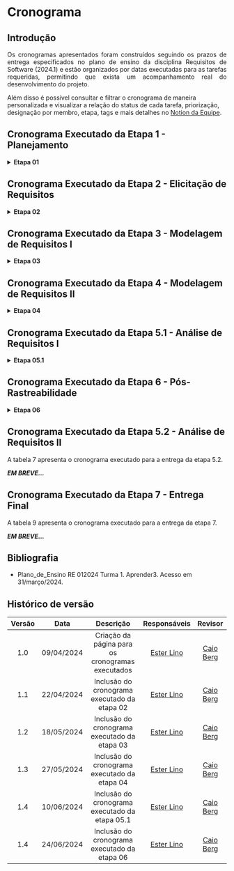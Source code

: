 # Cronograma

## Introdução

<p align="justify">Os cronogramas apresentados foram construídos seguindo os prazos de entrega especificados no plano de ensino da disciplina Requisitos de Software (2024.1) e estão organizados por datas executadas para as tarefas requeridas, permitindo que exista um acompanhamento real do desenvolvimento do projeto.</p>


Além disso é possível consultar e filtrar o cronograma de maneira personalizada e visualizar a relação do status de cada tarefa, priorização, designação por membro, etapa, tags e mais detalhes no [Notion da Equipe](https://requisitos-grupo4.notion.site/7ae52914340f45a6ad525d985c7d3010?v=0b90d8d4561a4e5db3d364cfc976be9e&pvs=74).

## Cronograma Executado da Etapa 1 - Planejamento

<details><summary><b>Etapa 01</b></summary>

A tabela 1 apresenta o cronograma executado para a entrega da etapa 1.

<figcaption align="center">Tabela 1 - Cronograma executado da etapa 1</figcaption>

| Tarefa | Responsáveis | Período de desenvolvimento | Revisor | Data de revisão |
|:------:|:------------:| :------------------------: | :-----: |:---------------:|
| Ata da Reunião 01 | [Carlos Gabriel](https://github.com/TheCarlosRamos) | Início: 29/03</br> Fim: 30/03 | [Ester Lino](https://github.com/esteerlino) | 30/03 |
| Configuração do Git Pages | [Ester Lino](https://github.com/esteerlino) | Início: 27/03</br> Fim: 31/03 | [Henrique Batalha](https://github.com/HeBatalha) | 31/03 |
| Organizar o Notion da equipe  | [Caio Berg](https://github.com/Caio-bergbjj), [Thiago Freitas](https://github.com/thiagorfreitas) | Início: 30/03</br> Fim: 31/03 | [Arthur Gabriel](https://github.com/ArthurGabrieel) | 31/03 |
| Cronograma das atividades | [Ester Lino](https://github.com/esteerlino) | Início: 31/03</br> Fim: 01/04 | [Caio Berg](https://github.com/Caio-bergbjj) | 01/04 |
| Lista de aplicativos avaliados e aplicativo escolhido | [Caio Berg](https://github.com/Caio-bergbjj) | Início: 31/03</br> Fim: 01/04 | [Isaque Santos](https://github.com/IsaqueSH) |  01/04 |
| Rich Picture do Aplicativo | [Henrique Batalha](https://github.com/HeBatalha), [Isaque Santos](https://github.com/IsaqueSH)  | Início: 30/03</br> Fim: 30/03 | [Carlos Gabriel](https://github.com/TheCarlosRamos) |  31/03 |
| Ferramentas | [Arthur Gabriel](https://github.com/ArthurGabrieel)  | Início: 31/03</br> Fim: 31/03 | [Caio Berg](https://github.com/Caio-bergbjj) |  31/03 |
| Gravação da apresentação | [Arthur Gabriel](https://github.com/ArthurGabrieel), [Caio Berg](https://github.com/Caio-bergbjj), [Carlos Gabriel](https://github.com/TheCarlosRamos), [Ester Lino](https://github.com/esteerlino), [Henrique Batalha](https://github.com/HeBatalha), [Isaque Santos](https://github.com/IsaqueSH), [Thiago Freitas](https://github.com/thiagorfreitas) | Início: 01/04</br> Fim: 01/04 | [Thiago Freitas](https://github.com/thiagorfreitas) | 01/04 |
| Correção após feedbacks da entrega 01 | [Arthur Gabriel](https://github.com/ArthurGabrieel), [Caio Berg](https://github.com/Caio-bergbjj), [Carlos Gabriel](https://github.com/TheCarlosRamos), [Ester Lino](https://github.com/esteerlino), [Henrique Batalha](https://github.com/HeBatalha), [Isaque Santos](https://github.com/IsaqueSH), [Thiago Freitas](https://github.com/thiagorfreitas) | Início: 02/04</br> Fim: 04/04 | [Ester Lino](https://github.com/esteerlino) | Início: 04/04</br> Fim: 05/04 |

<figcaption align="center">Fonte: <a href="https://github.com/esteerlino">Ester Lino</a></figcaption>

</details>

## Cronograma Executado da Etapa 2 - Elicitação de Requisitos

<details><summary><b>Etapa 02</b></summary>

A tabela 2 apresenta o cronograma executado para a entrega da etapa 2.

<figcaption align="center">Tabela 2 - Cronograma executado da etapa 2</figcaption>

| Tarefa | Responsáveis | Período de desenvolvimento | Revisor | Período de revisão |
|:------:|:------------:| :------------------------: | :-----: |:------------------:|
| Atualização das atas | [Carlos Gabriel](https://github.com/TheCarlosRamos) | Início: 04/04</br> Fim: 13/04 | [Ester Lino](https://github.com/esteerlino) | Início:15/04</br> Fim: 17/04 |
| Atualização do Notion | [Thiago Freitas](https://github.com/thiagorfreitas) | Início: 13/04</br> Fim: 20/04 | [Caio Berg](https://github.com/Caio-bergbjj) | Início:21/04</br> Fim: 22/04 |
| Perfil de Usuário | [Arthur Gabriel](https://github.com/ArthurGabrieel), [Thiago Freitas](https://github.com/thiagorfreitas) | Início: 03/04</br> Fim: 13/04 | [Henrique Batalha](https://github.com/HeBatalha) | Início:21/04</br> Fim: 22/04 |
| Criação das Personas | [Henrique Batalha](https://github.com/HeBatalha), [Isaque Santos](https://github.com/IsaqueSH) | Início: 07/04</br> Fim: 14/04 | [Carlos Gabriel](https://github.com/TheCarlosRamos) | Início:21/04</br> Fim: 22/04 |
| Técnicas de elicitação: análise de documentos | [Henrique Batalha](https://github.com/HeBatalha), [Caio Berg](https://github.com/Caio-bergbjj) | Início: 11/04</br> Fim: 17/04 | [Isaque Santos](https://github.com/IsaqueSH) | Início: 21/04</br> Fim: 22/04 |
| Técnicas de elicitação: brainstorming | [Ester Lino](https://github.com/esteerlino), [Arthur Gabriel](https://github.com/ArthurGabrieel) | Início: 15/04</br> Fim: 21/04 | [Thiago Freitas](https://github.com/thiagorfreitas) | Início:21/04</br> Fim: 22/04 |
| Técnicas de elicitação: storytelling | [Carlos Gabriel](https://github.com/TheCarlosRamos), [Isaque Santos](https://github.com/IsaqueSH) | Início: 13/04</br> Fim: 16/04 | [Arthur Gabriel](https://github.com/ArthurGabrieel) | Início:21/04</br> Fim: 22/04  |
| Técnicas de priorização: MoSCoW | [Arthur Gabriel](https://github.com/ArthurGabrieel), [Isaque Santos](https://github.com/IsaqueSH) | Início: 13/04</br> Fim: 22/04 | [Ester Lino](https://github.com/esteerlino) | Início:21/04</br> Fim: 22/04 |
| Técnicas de priorização: First Thing First | [Carlos Gabriel](https://github.com/TheCarlosRamos), [Henrique Batalha](https://github.com/HeBatalha) | Início: 13/04</br> Fim: 16/04 | [Arthur Gabriel](https://github.com/ArthurGabrieel) | Início:21/04</br> Fim: 22/04 |
| Técnicas de priorização: Three Level Scale | [Ester Lino](https://github.com/esteerlino) | Início: 13/04</br> Fim: 22/04 | [Carlos Gabriel](https://github.com/TheCarlosRamos) | Início:21/04</br> Fim: 22/04 |
| Página com os requisitos elicitados | [Ester Lino](https://github.com/esteerlino) |  Início: 13/04</br> Fim: 22/04 | [Thiago Freitas](https://github.com/thiagorfreitas) | Início:21/04</br> Fim: 22/04 |
| Gravação da apresentação | [Arthur Gabriel](https://github.com/ArthurGabrieel), [Caio Berg](https://github.com/Caio-bergbjj), [Carlos Gabriel](https://github.com/TheCarlosRamos), [Ester Lino](https://github.com/esteerlino), [Henrique Batalha](https://github.com/HeBatalha), [Isaque Santos](https://github.com/IsaqueSH), [Thiago Freitas](https://github.com/thiagorfreitas) | Início: 20/04</br> Fim: 22/04 | [Arthur Gabriel](https://github.com/ArthurGabrieel) | Início:21/04</br> Fim: 22/04 |
| Correção após feedbacks da entrega 02 | [Arthur Gabriel](https://github.com/ArthurGabrieel), [Caio Berg](https://github.com/Caio-bergbjj), [Carlos Gabriel](https://github.com/TheCarlosRamos), [Ester Lino](https://github.com/esteerlino), [Henrique Batalha](https://github.com/HeBatalha), [Isaque Santos](https://github.com/IsaqueSH), [Thiago Freitas](https://github.com/thiagorfreitas) | Início: 22/04</br> Fim: 27/04 | [Ester Lino](https://github.com/esteerlino) | Início:27/04</br> Fim: 28/04 |

<figcaption align="center">Fonte: <a href="https://github.com/esteerlino">Ester Lino</a></figcaption>

</details>

## Cronograma Executado da Etapa 3 - Modelagem de Requisitos I

<details><summary><b>Etapa 03</b></summary>

A tabela 3 apresenta o cronograma executado para a entrega da etapa 3.

<figcaption align="center">Tabela 3 - Cronograma executado da etapa 3</figcaption>

| Tarefa | Responsáveis | Período de desenvolvimento | Revisor | Período de revisão |
|:------:|:------------:| :------------------------: | :-----: |:------------------:|
| Atualização das atas | [Carlos Gabriel](https://github.com/TheCarlosRamos) | Início: 23/04</br> Fim: 19/05 | [Ester Lino](https://github.com/esteerlino) | Início:19/05</br> Fim: 20/05 |
| Atualização do Notion | [Thiago Freitas](https://github.com/thiagorfreitas) | Início: 23/04</br> Fim: 19/05 | [Caio Berg](https://github.com/Caio-bergbjj) | Início:19/05</br> Fim: 20/05 |
| Cenários | [Arthur Gabriel](https://github.com/ArthurGabrieel), [Caio Berg](https://github.com/Caio-bergbjj), [Carlos Gabriel](https://github.com/TheCarlosRamos), [Ester Lino](https://github.com/esteerlino), [Henrique Batalha](https://github.com/HeBatalha), [Isaque Santos](https://github.com/IsaqueSH), [Thiago Freitas](https://github.com/thiagorfreitas) | Início: 03/05</br> Fim: 19/05 | [Carlos Gabriel](https://github.com/TheCarlosRamos), [Henrique Batalha](https://github.com/HeBatalha) | Início:19/05</br> Fim: 20/05 |
| Use Cases | [Arthur Gabriel](https://github.com/ArthurGabrieel), [Caio Berg](https://github.com/Caio-bergbjj), [Carlos Gabriel](https://github.com/TheCarlosRamos), [Ester Lino](https://github.com/esteerlino), [Henrique Batalha](https://github.com/HeBatalha), [Isaque Santos](https://github.com/IsaqueSH), [Thiago Freitas](https://github.com/thiagorfreitas) | Início: 03/05</br> Fim: 19/05 | [Caio Berg](https://github.com/Caio-bergbjj), [Isaque Santos](https://github.com/IsaqueSH) | Início:19/05</br> Fim: 20/05 |
| Léxico | [Arthur Gabriel](https://github.com/ArthurGabrieel), [Caio Berg](https://github.com/Caio-bergbjj), [Carlos Gabriel](https://github.com/TheCarlosRamos), [Ester Lino](https://github.com/esteerlino), [Henrique Batalha](https://github.com/HeBatalha), [Isaque Santos](https://github.com/IsaqueSH), [Thiago Freitas](https://github.com/thiagorfreitas) |  Início: 03/05</br> Fim: 19/05 | [Ester Lino](https://github.com/esteerlino) | Início:19/05</br> Fim: 20/05 |
| Especificação Suplementar | [Arthur Gabriel](https://github.com/ArthurGabrieel), [Caio Berg](https://github.com/Caio-bergbjj), [Carlos Gabriel](https://github.com/TheCarlosRamos), [Ester Lino](https://github.com/esteerlino), [Henrique Batalha](https://github.com/HeBatalha), [Isaque Santos](https://github.com/IsaqueSH), [Thiago Freitas](https://github.com/thiagorfreitas) | Início: 03/05</br> Fim: 19/05 | [Arthur Gabriel](https://github.com/ArthurGabrieel), [Caio Berg](https://github.com/Caio-bergbjj) e [Thiago Freitas](https://github.com/thiagorfreita) |  Início:19/05</br> Fim: 20/05 |
| Gravação da apresentação | [Arthur Gabriel](https://github.com/ArthurGabrieel), [Caio Berg](https://github.com/Caio-bergbjj), [Carlos Gabriel](https://github.com/TheCarlosRamos), [Ester Lino](https://github.com/esteerlino), [Henrique Batalha](https://github.com/HeBatalha), [Isaque Santos](https://github.com/IsaqueSH), [Thiago Freitas](https://github.com/thiagorfreitas) | Início: 19/05</br> Fim: 20/05 | [Henrique Batalha](https://github.com/HeBatalha) | Início:19/05</br> Fim: 20/05 |
| Correção após feedbacks da entrega 03 | [Arthur Gabriel](https://github.com/ArthurGabrieel), [Caio Berg](https://github.com/Caio-bergbjj), [Carlos Gabriel](https://github.com/TheCarlosRamos), [Ester Lino](https://github.com/esteerlino), [Henrique Batalha](https://github.com/HeBatalha), [Isaque Santos](https://github.com/IsaqueSH), [Thiago Freitas](https://github.com/thiagorfreitas) | Início: 21/05</br> Fim: 23/05  | [Ester Lino](https://github.com/esteerlino) | Início:23/05</br> Fim: 24/05 |

<figcaption align="center">Fonte: <a href="https://github.com/esteerlino">Ester Lino</a></figcaption>

</details>

## Cronograma Executado da Etapa 4 - Modelagem de Requisitos II

<details><summary><b>Etapa 04</b></summary>

A tabela 4 apresenta o cronograma executado para a entrega da etapa 4.

<figcaption align="center">Tabela 4 - Cronograma executado da etapa 4</figcaption>

| Tarefa | Responsáveis | Período de desenvolvimento | Revisor | Período de revisão |
|:------:|:------------:| :------------------------: | :-----: |:------------------:|
| Atualização das atas | [Carlos Gabriel](https://github.com/TheCarlosRamos) | Início: 21/05</br> Fim: 26/05 | [Isaque Santos](https://github.com/IsaqueSH) | Início: 26/05</br> Fim: 27/05 |
| Atualização do Notion | [Thiago Freitas](https://github.com/thiagorfreitas) | Início: 21/05</br> Fim: 26/05 | [Caio Berg](https://github.com/Caio-bergbjj) | Início: 26/05</br> Fim: 27/05 |
| Histórias de Usuário |  [Arthur Gabriel](https://github.com/ArthurGabrieel), [Caio Berg](https://github.com/Caio-bergbjj), [Carlos Gabriel](https://github.com/TheCarlosRamos), [Ester Lino](https://github.com/esteerlino), [Henrique Batalha](https://github.com/HeBatalha), [Isaque Santos](https://github.com/IsaqueSH), [Thiago Freitas](https://github.com/thiagorfreitas) |  Início: 21/05</br> Fim: 27/05 | [Arthur Gabriel](https://github.com/ArthurGabrieel), [Caio Berg](https://github.com/Caio-bergbjj) e [Thiago Freitas](https://github.com/thiagorfreitas) | Início: 26/05</br> Fim: 27/05 |
| Backlog do Produto| [Ester Lino](https://github.com/esteerlino) | Início: 21/05</br> Fim: 26/05 | [Henrique Batalha](https://github.com/HeBatalha) | Início: 27/05</br> Fim: 27/05 |
| NFR Framework | [Arthur Gabriel](https://github.com/ArthurGabrieel), [Caio Berg](https://github.com/Caio-bergbjj), [Carlos Gabriel](https://github.com/TheCarlosRamos), [Ester Lino](https://github.com/esteerlino), [Henrique Batalha](https://github.com/HeBatalha), [Isaque Santos](https://github.com/IsaqueSH), [Thiago Freitas](https://github.com/thiagorfreitas) |  Início: 21/05</br> Fim: 27/05  |[Carlos Gabriel](https://github.com/TheCarlosRamos), [Henrique Batalha](https://github.com/HeBatalha) e [Isaque Santos](https://github.com/IsaqueSH) | Início: 26/05</br> Fim: 27/05 |
| Gravação da apresentação | [Arthur Gabriel](https://github.com/ArthurGabrieel), [Caio Berg](https://github.com/Caio-bergbjj), [Carlos Gabriel](https://github.com/TheCarlosRamos), [Ester Lino](https://github.com/esteerlino), [Henrique Batalha](https://github.com/HeBatalha), [Isaque Santos](https://github.com/IsaqueSH), [Thiago Freitas](https://github.com/thiagorfreitas) | Início: 26/05</br> Fim: 27/05 | [Ester Lino](https://github.com/esteerlino) | Início:26/05</br> Fim: 27/05 |
| Correção após feedbacks da entrega 04 | [Arthur Gabriel](https://github.com/ArthurGabrieel), [Caio Berg](https://github.com/Caio-bergbjj), [Carlos Gabriel](https://github.com/TheCarlosRamos), [Ester Lino](https://github.com/esteerlino), [Henrique Batalha](https://github.com/HeBatalha), [Isaque Santos](https://github.com/IsaqueSH), [Thiago Freitas](https://github.com/thiagorfreitas) | Início: 28/05</br> Fim: 30/05 | [Ester Lino](https://github.com/esteerlino) | Início: 30/05</br> Fim: 31/05 |

<figcaption align="center">Fonte: <a href="https://github.com/esteerlino">Ester Lino</a></figcaption>

</details>

## Cronograma Executado da Etapa 5.1 - Análise de Requisitos I

<details><summary><b>Etapa 05.1</b></summary>

A tabela 5 apresenta o cronograma executado para a entrega da etapa 5.1.

<figcaption align="center">Tabela 5 - Cronograma executado da etapa 5.1</figcaption>

| Tarefa | Responsáveis | Período de desenvolvimento | Revisor | Período de revisão |
|:------:|:------------:| :------------------------: | :-----: |:------------------:|
| Atualização das atas | [Carlos Gabriel](https://github.com/TheCarlosRamos) | Início: 28/05</br> Fim: 09/06 | [Thiago Freitas](https://github.com/thiagorfreitas) | Início:09/06</br> Fim: 10/06 |
| Atualização do Notion | [Thiago Freitas](https://github.com/thiagorfreitas) | Início: 28/05</br> Fim: 10/06 | [Ester Lino](https://github.com/esteerlino) | Início:09/06</br> Fim: 10/06 |
| Verificação: Rich Pictures | [Henrique Batalha](https://github.com/HeBatalha) | Início: 28/05</br> Fim: 09/06 | [Arthur Gabriel](https://github.com/ArthurGabrieel), [Caio Berg](https://github.com/Caio-bergbjj), [Carlos Gabriel](https://github.com/TheCarlosRamos), [Ester Lino](https://github.com/esteerlino), [Henrique Batalha](https://github.com/HeBatalha), [Isaque Santos](https://github.com/IsaqueSH), [Thiago Freitas](https://github.com/thiagorfreitas) | Início:09/06</br> Fim: 10/06 |
| Verificação: Perfil de Usuário | [Arthur Gabriel](https://github.com/ArthurGabrieel) e [Thiago Freitas](https://github.com/thiagorfreitas) | Início: 28/05</br> Fim: 10/06 | [Arthur Gabriel](https://github.com/ArthurGabrieel), [Caio Berg](https://github.com/Caio-bergbjj), [Carlos Gabriel](https://github.com/TheCarlosRamos), [Ester Lino](https://github.com/esteerlino), [Henrique Batalha](https://github.com/HeBatalha), [Isaque Santos](https://github.com/IsaqueSH), [Thiago Freitas](https://github.com/thiagorfreitas) | Início:09/06</br> Fim: 10/06 |
| Verificação: Personas | [Henrique Batalha](https://github.com/HeBatalha) e [Isaque Santos](https://github.com/IsaqueSH) | Início: 28/05</br> Fim: 09/06 | [Arthur Gabriel](https://github.com/ArthurGabrieel), [Caio Berg](https://github.com/Caio-bergbjj), [Carlos Gabriel](https://github.com/TheCarlosRamos), [Ester Lino](https://github.com/esteerlino), [Henrique Batalha](https://github.com/HeBatalha), [Isaque Santos](https://github.com/IsaqueSH), [Thiago Freitas](https://github.com/thiagorfreitas) | Início:09/06</br> Fim: 10/06 |
| Verificação: Questionário | [Arthur Gabriel](https://github.com/ArthurGabrieel) | Início: 28/05</br> Fim: 10/06 | [Arthur Gabriel](https://github.com/ArthurGabrieel), [Caio Berg](https://github.com/Caio-bergbjj), [Carlos Gabriel](https://github.com/TheCarlosRamos), [Ester Lino](https://github.com/esteerlino), [Henrique Batalha](https://github.com/HeBatalha), [Isaque Santos](https://github.com/IsaqueSH), [Thiago Freitas](https://github.com/thiagorfreitas) | Início:09/06</br> Fim: 10/06 |
| Verificação: Análise de Interface | [Thiago Freitas](https://github.com/thiagorfreitas) | Início: 28/05</br> Fim: 10/06 | [Arthur Gabriel](https://github.com/ArthurGabrieel), [Caio Berg](https://github.com/Caio-bergbjj), [Carlos Gabriel](https://github.com/TheCarlosRamos), [Ester Lino](https://github.com/esteerlino), [Henrique Batalha](https://github.com/HeBatalha), [Isaque Santos](https://github.com/IsaqueSH), [Thiago Freitas](https://github.com/thiagorfreitas) | Início:09/06</br> Fim: 10/06 |
| Verificação: Análise de Documentos | [Caio Berg](https://github.com/Caio-bergbjj) | Início: 28/05</br> Fim: 10/06 | [Arthur Gabriel](https://github.com/ArthurGabrieel), [Caio Berg](https://github.com/Caio-bergbjj), [Carlos Gabriel](https://github.com/TheCarlosRamos), [Ester Lino](https://github.com/esteerlino), [Henrique Batalha](https://github.com/HeBatalha), [Isaque Santos](https://github.com/IsaqueSH), [Thiago Freitas](https://github.com/thiagorfreitas) | Início:09/06</br> Fim: 10/06 |
| Verificação: Análise de Protocolo | [Ester Lino](https://github.com/esteerlino) | Início: 28/05</br> Fim: 10/06 | [Arthur Gabriel](https://github.com/ArthurGabrieel), [Caio Berg](https://github.com/Caio-bergbjj), [Carlos Gabriel](https://github.com/TheCarlosRamos), [Ester Lino](https://github.com/esteerlino), [Henrique Batalha](https://github.com/HeBatalha), [Isaque Santos](https://github.com/IsaqueSH), [Thiago Freitas](https://github.com/thiagorfreitas) | Início:09/06</br> Fim: 10/06 |
| Verificação: Entrevista | [Henrique Batalha](https://github.com/HeBatalha) | Início: 28/05</br> Fim: 09/06 | [Arthur Gabriel](https://github.com/ArthurGabrieel), [Caio Berg](https://github.com/Caio-bergbjj), [Carlos Gabriel](https://github.com/TheCarlosRamos), [Ester Lino](https://github.com/esteerlino), [Henrique Batalha](https://github.com/HeBatalha), [Isaque Santos](https://github.com/IsaqueSH), [Thiago Freitas](https://github.com/thiagorfreitas) | Início:09/06</br> Fim: 10/06 |
| Verificação: Introspecção |  [Isaque Santos](https://github.com/IsaqueSH) | Início: 28/05</br> Fim: 09/06 | [Arthur Gabriel](https://github.com/ArthurGabrieel), [Caio Berg](https://github.com/Caio-bergbjj), [Carlos Gabriel](https://github.com/TheCarlosRamos), [Ester Lino](https://github.com/esteerlino), [Henrique Batalha](https://github.com/HeBatalha), [Isaque Santos](https://github.com/IsaqueSH), [Thiago Freitas](https://github.com/thiagorfreitas) | Início:09/06</br> Fim: 10/06 |
| Verificação: Storytelling |  [Carlos Gabriel](https://github.com/TheCarlosRamos) | Início: 28/05</br> Fim: 09/06 | [Arthur Gabriel](https://github.com/ArthurGabrieel), [Caio Berg](https://github.com/Caio-bergbjj), [Carlos Gabriel](https://github.com/TheCarlosRamos), [Ester Lino](https://github.com/esteerlino), [Henrique Batalha](https://github.com/HeBatalha), [Isaque Santos](https://github.com/IsaqueSH), [Thiago Freitas](https://github.com/thiagorfreitas) | Início:09/06</br> Fim: 10/06 |
| Verificação: Requisitos Elicitados |  [Caio Berg](https://github.com/Caio-bergbjj) | Início: 28/05</br> Fim: 10/06 | [Arthur Gabriel](https://github.com/ArthurGabrieel), [Caio Berg](https://github.com/Caio-bergbjj), [Carlos Gabriel](https://github.com/TheCarlosRamos), [Ester Lino](https://github.com/esteerlino), [Henrique Batalha](https://github.com/HeBatalha), [Isaque Santos](https://github.com/IsaqueSH), [Thiago Freitas](https://github.com/thiagorfreitas) | Início:09/06</br> Fim: 10/06 |
| Verificação: MoSCoW |  [Arthur Gabriel](https://github.com/ArthurGabrieel) e [Isaque Santos](https://github.com/IsaqueSH) | Início: 28/05</br> Fim: 10/06 | [Arthur Gabriel](https://github.com/ArthurGabrieel), [Caio Berg](https://github.com/Caio-bergbjj), [Carlos Gabriel](https://github.com/TheCarlosRamos), [Ester Lino](https://github.com/esteerlino), [Henrique Batalha](https://github.com/HeBatalha), [Isaque Santos](https://github.com/IsaqueSH), [Thiago Freitas](https://github.com/thiagorfreitas) | Início:09/06</br> Fim: 10/06 |
| Verificação: 100$ | [Caio Berg](https://github.com/Caio-bergbjj) e [Thiago Freitas](https://github.com/thiagorfreitas) | Início: 28/05</br> Fim: 10/06 | [Arthur Gabriel](https://github.com/ArthurGabrieel), [Caio Berg](https://github.com/Caio-bergbjj), [Carlos Gabriel](https://github.com/TheCarlosRamos), [Ester Lino](https://github.com/esteerlino), [Henrique Batalha](https://github.com/HeBatalha), [Isaque Santos](https://github.com/IsaqueSH), [Thiago Freitas](https://github.com/thiagorfreitas) | Início:09/06</br> Fim: 10/06 |
| Verificação: First Things First | [Carlos Gabriel](https://github.com/TheCarlosRamos) e [Henrique Batalha](https://github.com/HeBatalha) | Início: 28/05</br> Fim: 09/06 | [Arthur Gabriel](https://github.com/ArthurGabrieel), [Caio Berg](https://github.com/Caio-bergbjj), [Carlos Gabriel](https://github.com/TheCarlosRamos), [Ester Lino](https://github.com/esteerlino), [Henrique Batalha](https://github.com/HeBatalha), [Isaque Santos](https://github.com/IsaqueSH), [Thiago Freitas](https://github.com/thiagorfreitas) | Início:09/06</br> Fim: 10/06 |
| Verificação: Theree Level Scale | [Ester Lino](https://github.com/esteerlino) e [Henrique Batalha](https://github.com/HeBatalha) | Início: 28/05</br> Fim: 10/06 | [Arthur Gabriel](https://github.com/ArthurGabrieel), [Caio Berg](https://github.com/Caio-bergbjj), [Carlos Gabriel](https://github.com/TheCarlosRamos), [Ester Lino](https://github.com/esteerlino), [Henrique Batalha](https://github.com/HeBatalha), [Isaque Santos](https://github.com/IsaqueSH), [Thiago Freitas](https://github.com/thiagorfreitas) | Início:09/06</br> Fim: 10/06 |
| Verificação: Casos de Uso | [Caio Berg](https://github.com/Caio-bergbjj) e [Isaque Santos](https://github.com/IsaqueSH) | Início: 28/05</br> Fim: 10/06 | [Arthur Gabriel](https://github.com/ArthurGabrieel), [Caio Berg](https://github.com/Caio-bergbjj), [Carlos Gabriel](https://github.com/TheCarlosRamos), [Ester Lino](https://github.com/esteerlino), [Henrique Batalha](https://github.com/HeBatalha), [Isaque Santos](https://github.com/IsaqueSH), [Thiago Freitas](https://github.com/thiagorfreitas) | Início:09/06</br> Fim: 10/06 |
| Verificação: Léxicos | [Ester Lino](https://github.com/esteerlino) | Início: 28/05</br> Fim: 10/06 | [Arthur Gabriel](https://github.com/ArthurGabrieel), [Caio Berg](https://github.com/Caio-bergbjj), [Carlos Gabriel](https://github.com/TheCarlosRamos), [Ester Lino](https://github.com/esteerlino), [Henrique Batalha](https://github.com/HeBatalha), [Isaque Santos](https://github.com/IsaqueSH), [Thiago Freitas](https://github.com/thiagorfreitas) | Início:09/06</br> Fim: 10/06 |
| Verificação: Especificação Suplementar | [Arthur Gabriel](https://github.com/ArthurGabrieel) e [Thiago Freitas](https://github.com/thiagorfreitas) | Início: 28/05</br> Fim: 10/06 | [Arthur Gabriel](https://github.com/ArthurGabrieel), [Caio Berg](https://github.com/Caio-bergbjj), [Carlos Gabriel](https://github.com/TheCarlosRamos), [Ester Lino](https://github.com/esteerlino), [Henrique Batalha](https://github.com/HeBatalha), [Isaque Santos](https://github.com/IsaqueSH), [Thiago Freitas](https://github.com/thiagorfreitas) | Início:09/06</br> Fim: 10/06 |
| Verificação: Cenários | [Carlos Gabriel](https://github.com/TheCarlosRamos) e [Henrique Batalha](https://github.com/HeBatalha) | Início: 28/05</br> Fim: 09/06 | [Arthur Gabriel](https://github.com/ArthurGabrieel), [Caio Berg](https://github.com/Caio-bergbjj), [Carlos Gabriel](https://github.com/TheCarlosRamos), [Ester Lino](https://github.com/esteerlino), [Henrique Batalha](https://github.com/HeBatalha), [Isaque Santos](https://github.com/IsaqueSH), [Thiago Freitas](https://github.com/thiagorfreitas) | Início:09/06</br> Fim: 10/06 |
| Verificação: Histórias de Usuário | [Arthur Gabriel](https://github.com/ArthurGabrieel) e [Thiago Freitas](https://github.com/thiagorfreitas) | Início: 28/05</br> Fim: 10/06 | [Arthur Gabriel](https://github.com/ArthurGabrieel), [Caio Berg](https://github.com/Caio-bergbjj), [Carlos Gabriel](https://github.com/TheCarlosRamos), [Ester Lino](https://github.com/esteerlino), [Henrique Batalha](https://github.com/HeBatalha), [Isaque Santos](https://github.com/IsaqueSH), [Thiago Freitas](https://github.com/thiagorfreitas) | Início:09/06</br> Fim: 10/06 |
| Verificação: Backlog | [Caio Berg](https://github.com/Caio-bergbjj) e [Ester Lino](https://github.com/esteerlino) | Início: 28/05</br> Fim: 10/06 | [Arthur Gabriel](https://github.com/ArthurGabrieel), [Caio Berg](https://github.com/Caio-bergbjj), [Carlos Gabriel](https://github.com/TheCarlosRamos), [Ester Lino](https://github.com/esteerlino), [Henrique Batalha](https://github.com/HeBatalha), [Isaque Santos](https://github.com/IsaqueSH), [Thiago Freitas](https://github.com/thiagorfreitas) | Início:09/06</br> Fim: 10/06 |
| Verificação: NFR Framework | [Carlos Gabriel](https://github.com/TheCarlosRamos) e [Isaque Santos](https://github.com/IsaqueSH) | Início: 28/05</br> Fim: 09/06 | [Arthur Gabriel](https://github.com/ArthurGabrieel), [Caio Berg](https://github.com/Caio-bergbjj), [Carlos Gabriel](https://github.com/TheCarlosRamos), [Ester Lino](https://github.com/esteerlino), [Henrique Batalha](https://github.com/HeBatalha), [Isaque Santos](https://github.com/IsaqueSH), [Thiago Freitas](https://github.com/thiagorfreitas) | Início:09/06</br> Fim: 10/06 |
| Correção após feedbacks da entrega 05.1 | [Arthur Gabriel](https://github.com/çGabrieel), [Caio Berg](https://github.com/Caio-bergbjj), [Carlos Gabriel](https://github.com/TheCarlosRamos), [Ester Lino](https://github.com/esteerlino), [Henrique Batalha](https://github.com/HeBatalha), [Isaque Santos](https://github.com/IsaqueSH), [Thiago Freitas](https://github.com/thiagorfreitas) | Início: 11/06</br> Fim: 13/06 | [Isaque Santos](https://github.com/IsaqueSH) | Início: 13/06</br> Fim: 14/06 |

<figcaption align="center">Fonte: <a href="https://github.com/esteerlino">Ester Lino</a></figcaption>

</details>

## Cronograma Executado da Etapa 6 - Pós-Rastreabilidade

<details><summary><b>Etapa 06</b></summary>

A tabela 6 apresenta o cronograma executado para a entrega da etapa 6.

<figcaption align="center">Tabela 6 - Cronograma planejado da etapa 6</figcaption>

| Tarefa | Responsáveis | Período de desenvolvimento | Revisor | Período de revisão |
|:------:|:------------:| :------------------------: | :-----: |:------------------:|
| Atualização das atas | [Carlos Gabriel](https://github.com/TheCarlosRamos) | Início: 11/06</br> Fim: 17/06 | [Thiago Freitas](https://github.com/thiagorfreitas) | Início:17/06</br> Fim: 18/06 |
| Atualização do Notion | [Thiago Freitas](https://github.com/thiagorfreitas) | Início: 11/06</br> Fim: 24/06 | [Arthur Gabriel](https://github.com/ArthurGabrieel) |  Início:23/06</br> Fim: 24/06 |
| Backward-form | [Carlos Gabriel](https://github.com/TheCarlosRamos), [Caio Berg](https://github.com/Caio-bergbjj), [Thiago Freitas](https://github.com/thiagorfreitas) |   Início: 11/06</br> Fim: 23/06 | [Ester Lino](https://github.com/esteerlino), [Henrique Batalha](https://github.com/HeBatalha)  | Início:23/06</br> Fim: 24/06 |
| Forward-form | [Ester Lino](https://github.com/esteerlino), [Isaque Santos](https://github.com/IsaqueSH), [Henrique Batalha](https://github.com/HeBatalha), [Arthur Gabriel](https://github.com/ArthurGabrieel) | Início: 11/06</br> Fim: 24/06 | [Caio Berg](https://github.com/Caio-bergbjj) | Início:23/06</br> Fim: 24/06 |
| Gravação da apresentação | [Arthur Gabriel](https://github.com/ArthurGabrieel), [Caio Berg](https://github.com/Caio-bergbjj), [Carlos Gabriel](https://github.com/TheCarlosRamos), [Ester Lino](https://github.com/esteerlino), [Henrique Batalha](https://github.com/HeBatalha), [Isaque Santos](https://github.com/IsaqueSH), [Thiago Freitas](https://github.com/thiagorfreitas) | Início:23/06</br> Fim: 24/06 | [Carlos Gabriel](https://github.com/TheCarlosRamos) | Início:23/06</br> Fim: 24/06 |
| Correção após feedbacks da entrega 6 | [Arthur Gabriel](https://github.com/ArthurGabrieel), [Caio Berg](https://github.com/Caio-bergbjj), [Carlos Gabriel](https://github.com/TheCarlosRamos), [Ester Lino](https://github.com/esteerlino), [Henrique Batalha](https://github.com/HeBatalha), [Isaque Santos](https://github.com/IsaqueSH), [Thiago Freitas](https://github.com/thiagorfreitas) | Início: 25/06</br> Fim: 28/06 | [Isaque Santos](https://github.com/IsaqueSH) | Início: 28/06</br> Fim: 29/06 |

<figcaption align="center">Fonte: <a href="https://github.com/esteerlino">Ester Lino</a></figcaption>

</details>

## Cronograma Executado da Etapa 5.2 - Análise de Requisitos II

A tabela 7 apresenta o cronograma executado para a entrega da etapa 5.2.

***EM BREVE...***

## Cronograma Executado da Etapa 7 - Entrega Final

A tabela 9 apresenta o cronograma executado para a entrega da etapa 7.

***EM BREVE...***

## Bibliografia

- Plano_de_Ensino RE 012024 Turma 1. Aprender3. Acesso em 31/março/2024.

## Histórico de versão

| Versão | Data | Descrição | Responsáveis | Revisor |
| :----: | :--: | :-----------------------------------------------------: | :----------------------------------------------------------------------------------------------: | :----------------------------------------------: |
|  1.0   | 09/04/2024 | Criação da página para os cronogramas executados| [Ester Lino](https://github.com/esteerlino) | [Caio Berg](https://github.com/Caio-bergbjj) |
|  1.1   | 22/04/2024 | Inclusão do cronograma executado da etapa 02 | [Ester Lino](https://github.com/esteerlino) | [Caio Berg](https://github.com/Caio-bergbjj) |
|  1.2   | 18/05/2024 | Inclusão do cronograma executado da etapa 03 | [Ester Lino](https://github.com/esteerlino) | [Caio Berg](https://github.com/Caio-bergbjj) |
|  1.3   | 27/05/2024 | Inclusão do cronograma executado da etapa 04 | [Ester Lino](https://github.com/esteerlino) | [Caio Berg](https://github.com/Caio-bergbjj) |
|  1.4   | 10/06/2024 | Inclusão do cronograma executado da etapa 05.1 | [Ester Lino](https://github.com/esteerlino) | [Caio Berg](https://github.com/Caio-bergbjj) |
|  1.4   | 24/06/2024 | Inclusão do cronograma executado da etapa 06 | [Ester Lino](https://github.com/esteerlino) | [Caio Berg](https://github.com/Caio-bergbjj) |
